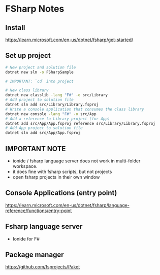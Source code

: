 # FSharp Notes

## Install

https://learn.microsoft.com/en-us/dotnet/fsharp/get-started/

## Set up project

```sh
# New project and solution file
dotnet new sln -o FSharpSample

# IMPORTANT: `cd` into project

# New class library
dotnet new classlib -lang "F#" -o src/Library
# Add project to solution file
dotnet sln add src/Library/Library.fsproj
# Write a console application that consumes the class library
dotnet new console -lang "F#" -o src/App
# Add a reference to Library project (for App)
dotnet add src/App/App.fsproj reference src/Library/Library.fsproj
# Add App project to solution file
dotnet sln add src/App/App.fsproj
```

## IMPORTANT NOTE

- ionide / fsharp language server does not work in multi-folder workspace.
- it does fine with fsharp scripts, but not projects
- open fsharp projects in their own window

## Console Applications (entry point)

https://learn.microsoft.com/en-us/dotnet/fsharp/language-reference/functions/entry-point

## Fsharp language server

- Ionide for F#

## Package manager

https://github.com/fsprojects/Paket
